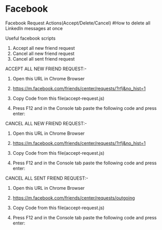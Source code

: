 # Facebook
Facebook Request Actions(Accept/Delete/Cancel)
#How to delete all LinkedIn messages at once

Useful facebook scripts

1. Accept all new friend request 
2. Cancel all new friend request 
2. Cancel all sent friend request 

ACCEPT ALL NEW FRIEND REQUEST:-
  1. Open this URL in Chrome Browser
  
  2. https://m.facebook.com/friends/center/requests/?rfj&no_hist=1
  
  3. Copy Code from this file(accept-request.js)
  
  4. Press F12 and in the Console tab paste the following code and press enter:
  
  
CANCEL ALL NEW FRIEND REQUEST:-
  1. Open this URL in Chrome Browser
  
  2. https://m.facebook.com/friends/center/requests/?rfj&no_hist=1
  
  3. Copy Code from this file(accept-request.js)
  
  4. Press F12 and in the Console tab paste the following code and press enter:
  
  
  
CANCEL ALL SENT FRIEND REQUEST:-
  1. Open this URL in Chrome Browser
  
  2. https://m.facebook.com/friends/center/requests/outgoing
  
  3. Copy Code from this file(accept-request.js)
  
  4. Press F12 and in the Console tab paste the following code and press enter:
  
